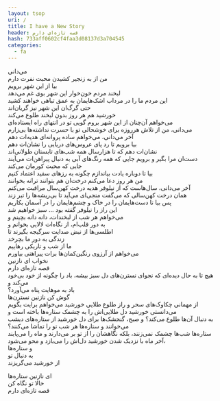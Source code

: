```yaml
---
layout: tsop
uri: /
title: I have a New Story
header: قصه تازه‌ای دارم
hash: 733aff0602cf4faa3d08137d3a704545
categories:
  - fa 
---
```


می‌دانی  
من از به زنجیر کشیدن محبت نفرت دارم  
بیا از این شهر برویم  
لبخند مردم خون‌خوار این شهر بوی غم می‌دهد  
این مردم ما را در مرداب اشک‌هایمان به عمق تباهی خواهند کشید  
حتی گرگ‌ان این شهر نیز گریان‌اند  
خورشید هم هر روز بدون لبخند طلوع می‌کند  
می‌خواهم آن‌چنان از این شهر بروم گویی تو در انتهای راه ایستاده‌ای  
می‌دانی، من از تلاش هرروزه برای خوشحالی تو با حسرت نداشته‌ها بی‌زارم  
آخر می‌دانی، می‌خواهم ساده پروانه‌ای هدیه‌ات دهم  
بیا برویم تا رد پای عروس‌های دریایی را نشان‌ات دهم  
نشان‌ات دهم که تا هزارسال همه شب‌های تابستان طولانی‌اند  
دست‌ان مرا بگیر و برویم جایی که همه رنگ‌های آبی به دنبال پیراهن‌ات می‌آیند  
جایی که محبت کورمان می‌کند  
بیا تا دوباره یادت بیاندازم چگونه به رزهای سفید اعتماد کنیم  
من هر روز دعا می‌کنم درخت‌ان هم بتوانند ترانه بخوانند  
آخر می‌دانی، سال‌هاست که از نیلوفر هدیه درخت کهن‌سال مراقبت می‌کنم  
همان درخت کهن‌سالی که می‌گفت منجی‌ای می‌آید تا بی‌ریشه‌ها را تبر زند  
پس بیا تا دست‌هایمان را در خاک و چشم‌هایمان را در آسمان بکاریم  
این راز را نیلوفر گفته بود ... سبز خواهیم شد  
می‌خواهم هر شب از لبخندات، دانه دانه بچینم و  
به دور قلب‌ام، از نگاه‌ات لالایی بخوانم و  
اطلسی‌ها از نبض صدایت سرگیجه بگیرند تا  
زندگی به دور ما بچرخد  
ما از شب و تاریکی رهاییم  
می‌خواهم از آرزوی رنگین‌کمان‌ها برات پیراهنی بیاورم  
نخواب ای نازنین  
قصه تازه‌ای دارم  
هیچ تا به حال دیده‌ای که نجوای نسترن‌های دل سبز بیشه، باد را چگونه از خود بی‌خود می‌کند و  
باد به موهایت پناه می‌آورد؟  
گوش کن نازنین نسترن‌ها  
از مهمانی چکاوک‌های سحر و راز طلوع طلایی خورشید می‌خواهم برایت بگویم  
می‌دانستی خورشید دل طلایی‌اش را به چشمک ستاره‌ها باخته است و  
به دنبال آن‌ها طلوع می‌کند؟ و صبح، گنجشک‌ها برای دل خورشید از ستاره‌های دیشب می‌خوانند و ستاره‌ها هر شب تو را تماشا می‌کنند؟  
ستاره‌ها شب‌ها چشمک نمی‌زنند، بلکه نگاهشان را از تو بر می‌دارند و ماه را می‌پایند  
آخر ماه با نزدیک شدن خورشید دل‌اش را می‌بازد و محو می‌شود،  
و ستاره‌ها  
به دنبال تو  
از خورشید می‌گریزند  

ای نازنین ستاره‌ها  
حالا تو نگاه کن  
قصه تازه‌ای دارم
